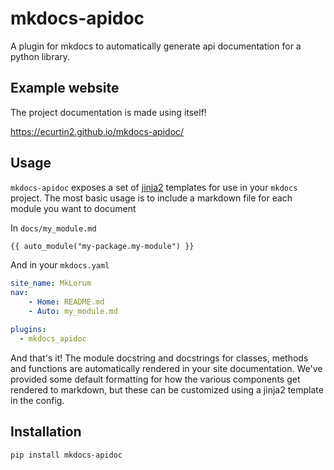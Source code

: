 # mkdocs-apidoc

A plugin for mkdocs to automatically generate api documentation
for a python library. 

## Example website

The project documentation is made using itself!

https://ecurtin2.github.io/mkdocs-apidoc/

## Usage

`mkdocs-apidoc` exposes a set of [jinja2](https://jinja.palletsprojects.com/en/2.11.x/) templates
for use in your `mkdocs` project. The most basic usage is to include a markdown file for 
each module you want to document

In `docs/my_module.md`
```markdown
{{ auto_module("my-package.my-module") }}
```

And in your `mkdocs.yaml`
```yaml
site_name: MkLorum
nav:
    - Home: README.md
    - Auto: my_module.md

plugins:
  - mkdocs_apidoc
```

And that's it! The module docstring and docstrings for classes, methods
and functions are automatically rendered in your site documentation. We've
provided some default formatting for how the various components get rendered to markdown, 
but these can be customized using a jinja2 template in the config. 


## Installation

`pip install mkdocs-apidoc`
